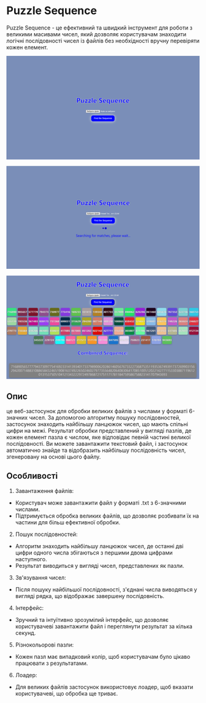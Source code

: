 # **Puzzle Sequence**


Puzzle Sequence - це ефективний та швидкий інструмент для роботи з великими масивами чисел, який дозволяє користувачам знаходити логічні послідовності чисел із файлів без необхідності вручну перевіряти кожен елемент.

![Puzzle Sequence Welcome page](./public/welcome_page.png)

![Puzzle Sequence Searching for sequences](./public/searching_for_sequence.png)

![Puzzle Sequence Result](./public/result.png)

## **Опис**

це веб-застосунок для обробки великих файлів з числами у форматі 6-значних чисел. За допомогою алгоритму пошуку послідовностей, застосунок знаходить найбільшу ланцюжок чисел, що мають спільні цифри на межі. Результат обробки представлений у вигляді пазлів, де кожен елемент пазла є числом, яке відповідає певній частині великої послідовності. Ви можете завантажити текстовий файл, і застосунок автоматично знайде та відобразить найбільшу послідовність чисел, згенеровану на основі цього файлу.


## **Особливості**

1. Завантаження файлів:

+ Користувач може завантажити файл у форматі .txt з 6-значними числами.
+ Підтримується обробка великих файлів, що дозволяє розбивати їх на частини для більш ефективної обробки.

2. Пошук послідовностей:

+ Алгоритм знаходить найбільшу ланцюжок чисел, де останні дві цифри одного числа збігаються з першими двома цифрами наступного.
+ Результат виводиться у вигляді чисел, представлених як пазли.

3. Зв'язування чисел:

+ Після пошуку найбільшої послідовності, з'єднані числа виводяться у вигляді рядка, що відображає завершену послідовність.

4. Інтерфейс:

+ Зручний та інтуїтивно зрозумілий інтерфейс, що дозволяє користувачеві завантажити файл і переглянути результат за кілька секунд.

5. Різнокольорові пазли:

+ Кожен пазл має випадковий колір, щоб користувачам було цікаво працювати з результатами.

6. Лоадер:

+ Для великих файлів застосунок використовує лоадер, щоб вказати користувачеві, що обробка ще триває.

